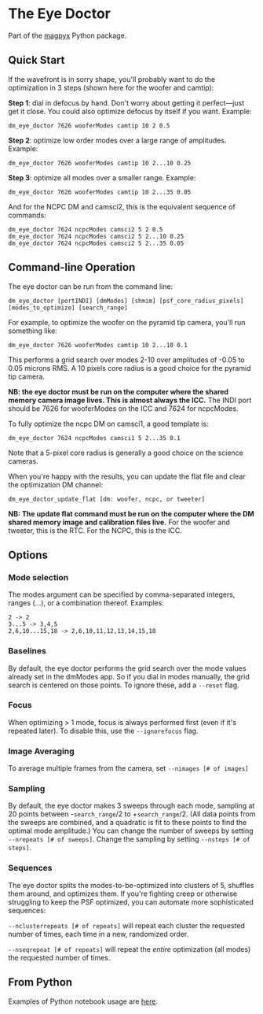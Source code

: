 # The Eye Doctor

Part of the [magpyx](https://github.com/magao-x/magpyx) Python package.

## Quick Start

If the wavefront is in sorry shape, you'll probably want to do the optimization in 3 steps (shown here for the woofer and camtip):

**Step 1**: dial in defocus by hand. Don't worry about getting it perfect—just get it close. You could also optimize defocus by itself if you want. Example:
```
dm_eye_doctor 7626 wooferModes camtip 10 2 0.5
```

**Step 2**: optimize low order modes over a large range of amplitudes. Example:
```
dm_eye_doctor 7626 wooferModes camtip 10 2...10 0.25
```
**Step 3**: optimize all modes over a smaller range. Example:
```
dm_eye_doctor 7626 wooferModes camtip 10 2...35 0.05
```

And for the NCPC DM and camsci2, this is the equivalent sequence of commands:
```
dm_eye_doctor 7624 ncpcModes camsci2 5 2 0.5
dm_eye_doctor 7624 ncpcModes camsci2 5 2...10 0.25
dm_eye_doctor 7624 ncpcModes camsci2 5 2...35 0.05
```

## Command-line Operation

The eye doctor can be run from the command line:
```
dm_eye_doctor [portINDI] [dmModes] [shmim] [psf_core_radius_pixels] [modes_to_optimize] [search_range]
```

For example, to optimize the woofer on the pyramid tip camera, you'll run something like:
```
dm_eye_doctor 7626 wooferModes camtip 10 2...10 0.1
```
This performs a grid search over modes 2-10 over amplitudes of -0.05 to 0.05 microns RMS. A 10 pixels core radius is a good choice for the pyramid tip camera.

**NB: the eye doctor must be run on the computer where the shared memory camera image lives. This is almost always the ICC.** The INDI port should be 7626 for wooferModes on the ICC and 7624 for ncpcModes.

To fully optimize the ncpc DM on camsci1, a good template is:
```
dm_eye_doctor 7624 ncpcModes camsci1 5 2...35 0.1
```
Note that a 5-pixel core radius is generally a good choice on the science cameras.

When you're happy with the results, you can update the flat file and clear the optimization DM channel:
```
dm_eye_doctor_update_flat [dm: woofer, ncpc, or tweeter]
```

**NB: The update flat command must be run on the computer where the DM shared memory image and calibration files live.** For the woofer and tweeter, this is the RTC. For the NCPC, this is the ICC.

## Options

### Mode selection

The modes argument can be specified by comma-separated integers, ranges (...), or a combination thereof. Examples:
```
2 -> 2
3...5 -> 3,4,5
2,6,10...15,18 -> 2,6,10,11,12,13,14,15,18
```

### Baselines

By default, the eye doctor performs the grid search over the mode values already set in the dmModes app. So if you dial in modes manually, the grid search is centered on those points. To ignore these, add a `--reset` flag.

### Focus

When optimizing > 1 mode, focus is always performed first (even if it's repeated later). To disable this, use the `--ignorefocus` flag.

### Image Averaging

To average multiple frames from the camera, set ```--nimages [# of images]```

### Sampling

By default, the eye doctor makes 3 sweeps through each mode, sampling at 20 points between -`search_range`/2 to +`search_range`/2. (All data points from the sweeps are combined, and a quadratic is fit to these points to find the optimal mode amplitude.) You can change the number of sweeps by setting `--nrepeats [# of sweeps]`. Change the sampling by setting `--nsteps [# of steps]`.

### Sequences

The eye doctor splits the modes-to-be-optimized into clusters of 5, shuffles them around, and optimizes them. If you're fighting creep or otherwise struggling to keep the PSF optimized, you can automate more sophisticated sequences:

`--nclusterrepeats [# of repeats]` will repeat each cluster the requested number of times, each time in a new, randomized order.

`--nseqrepeat [# of repeats]` will repeat the _entire_ optimization (all modes) the requested number of times.

## From Python

Examples of Python notebook usage are [here](https://github.com/magao-x/magpyx/blob/master/notebooks/dm_interaction.ipynb).
